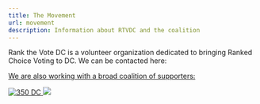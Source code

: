 ```yaml
---
title: The Movement
url: movement
description: Information about RTVDC and the coalition
---
```

<p>Rank the Vote DC is a volunteer organization dedicated to bringing Ranked Choice Voting to DC.  We can be contacted here:</br>
<a href="mailto:Hello@RankTheVoteDC.org" Hello@RankTheVoteDC.org</a>
</p>

<p>We are also working with a broad coalition of supporters:</p>
<img src="/static/img/350dc-logo.png" alt="350 DC" h="300" w="400">
<img src="/static/img/ce-logo.jpeg?nf_resize=fit&w=100&h=400">

